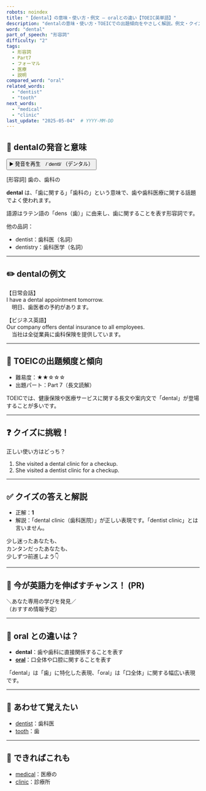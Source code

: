 ```yaml
---
robots: noindex
title: "【dental】の意味・使い方・例文 ― oralとの違い【TOEIC英単語】"
description: "dentalの意味・使い方・TOEICでの出題傾向をやさしく解説。例文・クイズ付きでoralとの違いもわかりやすく学べます。"
word: "dental"
part_of_speech: "形容詞"
difficulty: "2"
tags:
  - 形容詞
  - Part7
  - フォーマル
  - 医療
  - 説明
compared_word: "oral"
related_words:
  - "dentist"
  - "tooth"
next_words:
  - "medical"
  - "clinic"
last_update: "2025-05-04"  # YYYY-MM-DD
---
```


## 🔰 dentalの発音と意味

<button class="play-audio" onclick="playTTS('dental')">
  <span class="play-audio-main">
    ▶️ 発音を再生　/ˈdentl/
  </span>
  <span class="play-audio-sub">
    （デンタル）
  </span>
</button>

[形容詞] 歯の、歯科の

**dental** は、「歯に関する」「歯科の」という意味で、歯や歯科医療に関する話題でよく使われます。

語源はラテン語の「dens（歯）」に由来し、歯に関することを表す形容詞です。

他の品詞：  
- dentist：歯科医（名詞）
- dentistry：歯科医学（名詞）

---

## ✏️ dentalの例文

【日常会話】  
I have a dental appointment tomorrow.  
　明日、歯医者の予約があります。

【ビジネス英語】  
Our company offers dental insurance to all employees.  
　当社は全従業員に歯科保険を提供しています。

---

## 🎯 TOEICの出題頻度と傾向

- 難易度：★★☆☆☆
- 出題パート：Part 7（長文読解）

TOEICでは、健康保険や医療サービスに関する長文や案内文で「dental」が登場することが多いです。

---

## ❓ クイズに挑戦！

正しい使い方はどっち？

1. She visited a dental clinic for a checkup.  
2. She visited a dentist clinic for a checkup.

---

## ✅ クイズの答えと解説

- 正解：**1**
- 解説：「dental clinic（歯科医院）」が正しい表現です。「dentist clinic」とは言いません。

少し迷ったあなたも、  
カンタンだったあなたも、  
少しずつ前進しよう👇️

---

## 🚀 今が英語力を伸ばすチャンス！ (PR)

<div class="info-center">
＼あなた専用の学びを発見／<br>  
（おすすめ情報予定）
</div>

---

## 🤔  oral との違いは？

- **dental**：歯や歯科に直接関係することを表す
- **[oral](/word/oral/)**：口全体や口腔に関することを表す

「dental」は「歯」に特化した表現、「oral」は「口全体」に関する幅広い表現です。

---

## 🧩 あわせて覚えたい

- [dentist](/word/dentist/)：歯科医
- [tooth](/word/tooth/)：歯

---

## 📖 できればこれも

- [medical](/word/medical/)：医療の
- [clinic](/word/clinic/)：診療所

<!-- cvid: aid05_bid22 -->

